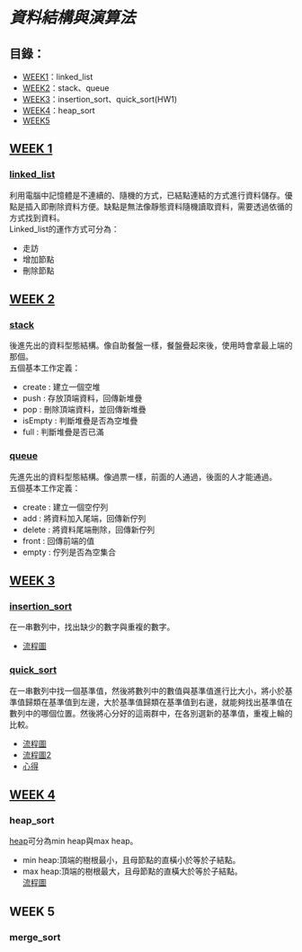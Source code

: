 # _**資料結構與演算法**_
## 目錄：
*   [WEEK1](https://github.com/yenchungLin/study#week-1)：linked_list
*   [WEEK2](https://github.com/yenchungLin/study#week-2)：stack、queue
*   [WEEK3](https://github.com/yenchungLin/study#week-3)：insertion_sort、quick_sort(HW1)
*   [WEEK4](https://github.com/yenchungLin/study#week-4)：heap_sort
*   [WEEK5](https://github.com/yenchungLin/study#week-5)

## [WEEK 1](https://github.com/yenchungLin/study/tree/master/WEEK%201)
### [linked_list](https://github.com/yenchungLin/study/blob/master/WEEK%201/linked_list.py)

利用電腦中記憶體是不連續的、隨機的方式，已結點連結的方式進行資料儲存。優點是插入即刪除資料方便。缺點是無法像靜態資料隨機讀取資料，需要透過依循的方式找到資料。     
Linked_list的運作方式可分為：     
*   走訪
*   增加節點
*   刪除節點
## [WEEK 2](https://github.com/yenchungLin/study/tree/master/WEEK%202)
### [stack](https://github.com/yenchungLin/study/blob/master/WEEK%202/stack.py)

後進先出的資料型態結構。像自助餐盤一樣，餐盤疊起來後，使用時會拿最上端的那個。     
五個基本工作定義：      
*   create : 建立一個空堆
*   push : 存放頂端資料，回傳新堆疊
*   pop : 刪除頂端資料，並回傳新堆疊
*   isEmpty : 判斷堆疊是否為空堆疊
*   full : 判斷堆疊是否已滿
### [queue](https://github.com/yenchungLin/study/blob/master/WEEK%202/queue.py)

先進先出的資料型態結構。像過票一樣，前面的人通過，後面的人才能通過。   
五個基本工作定義：     
*   create : 建立一個空佇列
*   add : 將資料加入尾端，回傳新佇列
*   delete : 將資料尾端刪除，回傳新佇列
*   front : 回傳前端的值
*   empty : 佇列是否為空集合
## [WEEK 3](https://github.com/yenchungLin/study/tree/master/WEEK%203)

### [insertion_sort](https://github.com/yenchungLin/study/blob/master/WEEK%203/SetMismatch.py)
在一串數列中，找出缺少的數字與重複的數字。   
*   [流程圖](https://github.com/yenchungLin/study/blob/master/picture/insertion_sort.png)

### [quick_sort](https://nbviewer.jupyter.org/github/yenchungLin/study/blob/master/WEEK%203/HW1_quick_sort.ipynb)
在一串數列中找一個基準值，然後將數列中的數值與基準值進行比大小，將小於基準值歸類在基準值到左邊，大於基準值歸類在基準值到右邊，就能夠找出基準值在數列中的哪個位置。然後將心分好的這兩群中，在各別選新的基準值，重複上輪的比較。    
*   [流程圖](https://github.com/yenchungLin/study/blob/master/picture/quick_sort.png)      
*   [流程圖2](https://github.com/yenchungLin/study/blob/master/picture/quick_sort2.png)     
*   [心得](https://github.com/yenchungLin/study/blob/master/心得/quick_sort心得.txt)
## [WEEK 4](https://github.com/yenchungLin/study/tree/master/WEEK%204)
### heap_sort
[heap](https://github.com/yenchungLin/study/blob/master/WEEK4/heap.py)可分為min heap與max heap。      
*   min heap:頂端的樹根最小，且母節點的直橫小於等於子結點。    
*   max heap:頂端的樹根最大，且母節點的直橫大於等於子結點。     
[流程圖](https://github.com/yenchungLin/study/blob/master/picture/heap_sort.png)
## WEEK 5
### merge_sort

